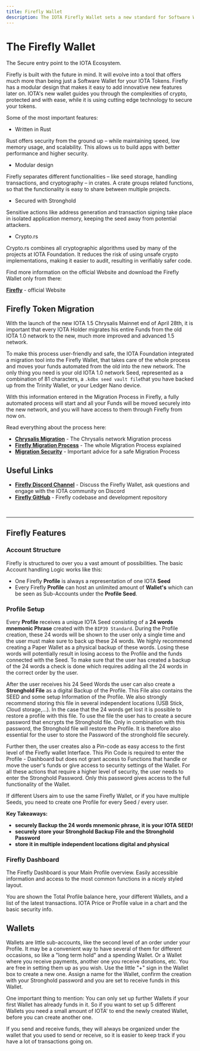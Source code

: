 ```yaml
---
title: Firefly Wallet
description: The IOTA Firefly Wallet sets a new standard for Software Wallets in DLT. We describe why it is so secure and how amazing it is to use it.
---
```



# The Firefly Wallet

The Secure entry point to the IOTA Ecosystem.

Firefly is built with the future in mind. It will evolve into a tool that offers much more than being just a Software Wallet for your IOTA Tokens.
Firefly has a modular design that makes it easy to add innovative new features later on.
IOTA's new wallet guides you through the complexities of crypto, protected and with ease, while it is using cutting edge technology to secure your tokens.

Some of the most important features:
- Written in Rust

Rust offers security from the ground up – while maintaining speed, low memory usage, and scalability. This allows us to build apps with better performance and higher security.

- Modular design

Firefly separates different functionalities – like seed storage, handling transactions, and cryptography – in crates. A crate groups related functions, so that the functionality is easy to share between multiple projects.

- Secured with Stronghold

Sensitive actions like address generation and transaction signing take place in isolated application memory, keeping the seed away from potential attackers.

- Crypto.rs

Crypto.rs combines all cryptographic algorithms used by many of the projects at IOTA Foundation. It reduces the risk of using unsafe crypto implementations, making it easier to audit, resulting in verifiably safer code.

Find more information on the official Website and download the Firefly Wallet only from there:

**[Firefly](https://firefly.iota.org/)** - official Website




## Firefly Token Migration

With the launch of the new IOTA 1.5 Chrysalis Mainnet end of April 28th, it is important that every IOTA Holder migrates his entire Funds from the old IOTA 1.0 network to the new, much more improved and advanced 1.5 network.

To make this process user-friendly and safe, the IOTA Foundation integrated a migration tool into the Firefly Wallet, that takes care of the whole process and moves your funds automated from the old into the new network. The only thing you need is your old IOTA 1.0 network Seed, represented as a combination of 81 characters, a ``.kdbx seed vault file``that you have backed up from the Trinity Wallet, or your Ledger Nano device.

With this information entered in the Migration Process in Firefly, a fully automated process will start and all your Funds will be moved securely into the new network, and you will have access to them through Firefly from now on.

Read everything about the process here:

- **[Chrysalis Migration](https://blog.iota.org/the-chrysalis-token-migration-starts-now/)** - The Chrysalis network Migration process
- **[Firefly Migration Process](https://blog.iota.org/firefly-token-migration/)** - The whole Migration Process explained
- **[Migration Security](https://blog.iota.org/security-during-token-migration/)** - Important advice for a safe Migration Process



## Useful Links
- **[Firefly Discord Channel](https://discord.com/channels/397872799483428865/748265907351978115)** - Discuss the Firefly Wallet, ask questions and engage with the IOTA community on Discord
- **[Firefly GitHub](https://github.com/iotaledger/firefly)** - Firefly codebase and development repository

<br/>

----

## Firefly Features

### Account Structure
Firefly is structured to over you a vast amount of possibilities. The basic Account handling Logic works like this: 
- One Firefly **Profile** is always a representation of one IOTA **Seed**
- Every Firefly **Profile** can host an unlimited amount of **Wallet's** which can be seen as Sub-Accounts under the **Profile Seed**.

### Profile Setup

Every **Profile** receives a unique IOTA Seed consisting of a **24 words mnemonic Phrase** created with the `BIP39 Standard`. During the Profile creation, these 24 words will be shown to the user only a single time and the user must make sure to back up these 24 words. We highly recommend creating a Paper Wallet as a physical backup of these words. Losing these words will potentially result in losing access to the Profile and the funds connected with the Seed.
To make sure that the user has created a backup of the 24 words a check is done which requires adding all the 24 words in the correct order by the user.

After the user receives his 24 Seed Words the user can also create a **Stronghold File** as a digital Backup of the Profile. This File also contains the SEED and some setup Information of the Profile. We also strongly recommend storing this file in several independent locations (USB Stick, Cloud storage,...). In the case that the 24 words get lost it is possible to restore a profile with this file. To use the file the user has to create a secure password that encrypts the Stronghold file. Only in combination with this password, the Stronghold file will restore the Profile. It is therefore also essential for the user to store the Password of the stronghold file securely.


Further then, the user creates also a Pin-code as easy access to the first level of the Firefly wallet Interface. This Pin Code is required to enter the Profile - Dashboard but does not grant access to Functions that handle or move the user's funds or give access to security settings of the Wallet. For all these actions that require a higher level of security, the user needs to enter the Stronghold Password. Only this password gives access to the full functionality of the Wallet.

If different Users aim to use the same Firefly Wallet, or if you have multiple Seeds, you need to create one Profile for every Seed / every user.

**Key Takeaways:**

- **securely Backup the 24 words mnemonic phrase, it is your IOTA SEED!**
- **securely store your Stronghold Backup File and the Stronghold Password**
- **store it in multiple independent locations digital and physical**


### Firefly Dashboard



The Firefly Dashboard is your Main Profile overview. Easily accessible information and access to the most common functions in a nicely styled layout.

You are shown the Total Profile balance here, your different Wallets, and a list of the latest transactions. IOTA Price or Profile value in a chart and the basic security info.

## Wallets

Wallets are little sub-accounts, like the second level of an order under your Profile. It may be a convenient way to have several of them for different occasions, so like a "long term hold" and a spending Wallet. Or a Wallet where you receive payments, another one you receive donations, etc. You are free in setting them up as you wish.
Use the little "+" sign in the Wallet box to create a new one. Assign a name for the Wallet, confirm the creation with your Stronghold password and you are set to receive funds in this Wallet.

One important thing to mention: You can only set up further Wallets if your first Wallet has already funds in it. So if you want to set up 5 different Wallets you need a small amount of IOTA' to end the newly created Wallet, before you can create another one.

If you send and receive funds, they will always be organized under the wallet that you used to send or receive, so it is easier to keep track if you have a lot of transactions going on.
